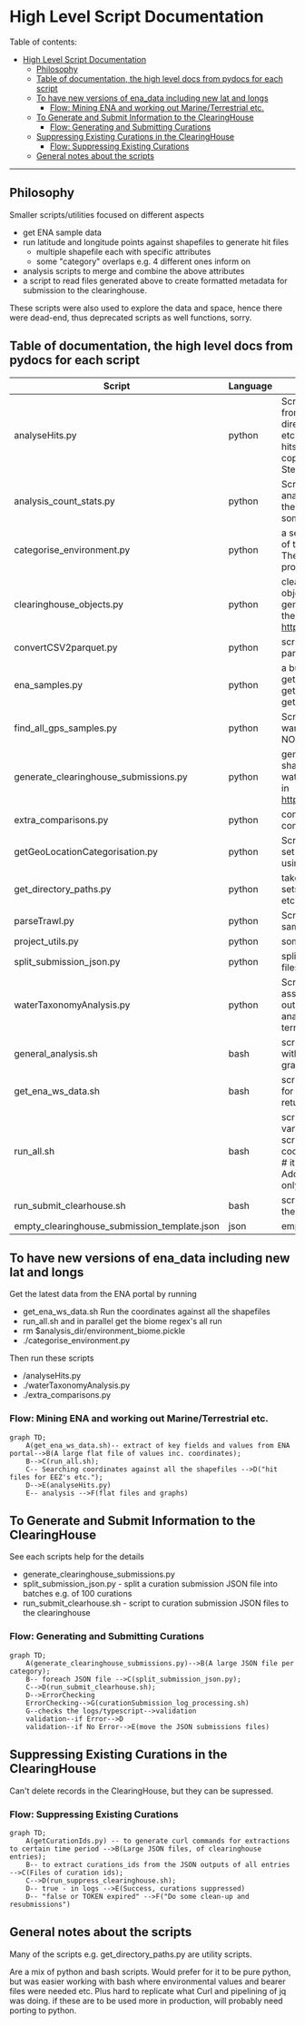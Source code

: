 # High Level Script Documentation

Table of contents:
<!-- TOC -->
* [High Level Script Documentation](#high-level-script-documentation)
  * [Philosophy](#philosophy)
  * [Table of documentation, the high level docs from pydocs for each script](#table-of-documentation-the-high-level-docs-from-pydocs-for-each-script-)
  * [To have new versions of ena_data including new lat and longs](#to-have-new-versions-of-ena_data-including-new-lat-and-longs)
    * [Flow: Mining ENA and working out Marine/Terrestrial etc.](#flow-mining-ena-and-working-out-marineterrestrial-etc)
  * [To Generate and Submit Information to the ClearingHouse](#to-generate-and-submit-information-to-the-clearinghouse)
    * [Flow: Generating and Submitting Curations](#flow-generating-and-submitting-curations)
  * [Suppressing Existing Curations in the ClearingHouse](#suppressing-existing-curations-in-the-clearinghouse)
    * [Flow: Suppressing Existing Curations](#flow-suppressing-existing-curations)
  * [General notes about the scripts](#general-notes-about-the-scripts)
<!-- TOC -->

***

## Philosophy
Smaller scripts/utilities focused on different aspects 
* get ENA sample data
* run latitude and longitude points against shapefiles to generate hit files
  * multiple shapefile each with specific attributes
  * some "category" overlaps e.g. 4 different ones inform on 
* analysis scripts to merge and combine the above attributes
*  a script to read files generated above to create formatted metadata for submission to the clearinghouse.

These scripts were also used to explore the data and space, hence there were dead-end, thus deprecated scripts as well functions, sorry.

## Table of documentation, the high level docs from pydocs for each script 
| Script                                       | Language | Description                                                                                                                                                                                                                                                                                                      |
|----------------------------------------------|----------|------------------------------------------------------------------------------------------------------------------------------------------------------------------------------------------------------------------------------------------------------------------------------------------------------------------|
| analyseHits.py                               | python   | Script to merge, analyse and plot the hits from getGeoLocationCategorisation.py directories for the hits, samples, analysis, plot etc. are set in "def get_directory_paths" The hits and plot files are additionally manually copied to a google drive shared with Stephane and Josie.                           |
| analysis_count_stats.py                      | python   | Script of analysis_count_stats.py is to analysis the combined output count file from the waterTaxonomyAnalysis.py It is doing some basic stats and comparisons.                                                                                                                                                  |
| categorise_environment.py                    | python   | a set of functions to do high level mappings of the rather variable environment_biome.         The main one to use is:     - process_environment_biome(df)                                                                                                                                                       |
| clearinghouse_objects.py                     | python   | clearinghouse_objects.py  are curation objects used by generate_clearinghouse_submissions.py see the PDF details in https://www.ebi.ac.uk/ena/clearinghouse/api/                                                                                                                                                 |
| convertCSV2parquet.py                        | python   | script to convert tab separated files to parquet format                                                                                                                                                                                                                                                          |
| ena_samples.py                               | python   | a bunch of ena_sample related methods  - get_all_ena_detailed_sample_info  - get_ena_species_count  - get_ena_species_info                                                                                                                                                                                       |
| find_all_gps_samples.py                      | python   | Script to do quick search of ena data warehouse for all samples with GEO locations NOT USED                                                                                                                                                                                                                      |
| generate_clearinghouse_submissions.py        | python   | generating submission JSON from merge of shape hit files and also from waterTaxonomyAnalysis.p       see the PDF details in https://www.ebi.ac.uk/ena/clearinghouse/api/                                                                                                                                         |
| extra_comparisons.py                         | python   | comparisons(venn) and other plots of the combined_designation                                                                                                                                                                                                                                                    |
| getGeoLocationCategorisation.py              | python   | Script to get the e.g. EEZ classification for a set of longitude and latitude coordinates  is using GDAL via geopandas                                                                                                                                                                                           |
| get_directory_paths.py                       | python   | takes a base directory, checks this exists              also sets the directory paths for analysis and plots etc. and checks that these all exist                                                                                                                                                                |
| parseTrawl.py                                | python   | Script to extra long and lat coordinates from sample xml     this has start and end coords                                                                                                                                                                                                                       |
| project_utils.py                             | python   | some utilities needed in several projects                                                                                                                                                                                                                                                                        |
| split_submission_json.py                     | python   | split large Clearinghouse submission JSON files with records into smaller chunks                                                                                                                                                                                                                                 |
| waterTaxonomyAnalysis.py                     | python   | Script to take the taxonomy environment assignments    and combine them with the output from analyseHits.py    to allow one to get analysis of what is marine or terrestrial/freshwater from different methods                                                                                                   |
| general_analysis.sh                          | bash     | script to get answers to questions best done with bash e.g. latitude and longitude granularity, as panda converts numbers                                                                                                                                                                                        |
| get_ena_ws_data.sh                           | bash     | script to run ENA web services to get the data for much of the analysis #The data is returned as TSV files in the "sample_dir"                                                                                                                                                                                   |
| run_all.sh                                   | bash     | script to run the lat lon coordinates against various shapefiles, using geopandas - the script automatically re-projects if different coordinate reference systems(CRS) are used. # it returns a file one row per coordinate. Additionally annotation from the shapefile is only added if a hit else nowt (NaN). |
| run_submit_clearhouse.sh                     | bash     | script to submit curation submissions jsons to the clearinghouse                                                                                                                                                                                                                                                 |
| empty_clearinghouse_submission_template.json | json     | empty_clearinghouse_submission_template                                                                                                                                                                                                                                                                          |


## To have new versions of ena_data including new lat and longs
Get the latest data from the ENA portal by running  
* get_ena_ws_data.sh 
Run the coordinates against all the shapefiles
* run_all.sh 
and in parallel get the biome regex's all run
* rm $analysis_dir/environment_biome.pickle
* ./categorise_environment.py  

Then run these scripts
* /analyseHits.py
* ./waterTaxonomyAnalysis.py
* ./extra_comparisons.py 


### Flow: Mining ENA and working out Marine/Terrestrial etc.
```mermaid
graph TD;
    A(get_ena_ws_data.sh)-- extract of key fields and values from ENA portal-->B(A large flat file of values inc. coordinates);
    B-->C(run_all.sh);
    C-- Searching coordinates against all the shapefiles -->D("hit files for EEZ's etc.");
    D-->E(analyseHits.py)
    E-- analysis -->F(flat files and graphs)
```

## To Generate and Submit Information to the ClearingHouse
See each scripts help for the details 
* generate_clearinghouse_submissions.py
* split_submission_json.py - split a curation submission JSON file into batches e.g. of 100 curations 
* run_submit_clearhouse.sh - script to curation submission JSON files to the clearinghouse

### Flow: Generating and Submitting Curations
```mermaid
graph TD;
    A(generate_clearinghouse_submissions.py)-->B(A large JSON file per category);
    B-- foreach JSON file -->C(split_submission_json.py);
    C-->D(run_submit_clearhouse.sh);
    D-->ErrorChecking
    ErrorChecking-->G(curationSubmission_log_processing.sh)
    G--checks the logs/typescript-->validation
    validation--if Error-->D
    validation--if No Error-->E(move the JSON submissions files)

```

## Suppressing Existing Curations in the ClearingHouse
Can't delete records in the ClearingHouse, but they can be supressed.

### Flow: Suppressing Existing Curations
```mermaid
graph TD;
    A(getCurationIds.py) -- to generate curl commands for extractions to certain time period -->B(Large JSON files, of clearinghouse entries);
    B-- to extract curations_ids from the JSON outputs of all entries -->C(Files of curation ids);
    C-->D(run_suppress_clearinghouse.sh);
    D-- true - in logs -->E(Success, curations suppressed)
    D-- "false or TOKEN expired" -->F("Do some clean-up and resubmissions")
```
## General notes about the scripts
Many of the scripts e.g. get_directory_paths.py are utility scripts.

Are a mix of python and bash scripts.  Would prefer for it to be pure python, but was easier working with bash where environmental values and bearer files were needed etc. Plus hard to replicate what Curl and pipelining of jq was doing.
if these are to be used more in production, will probably need porting to python.